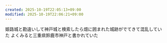 ```yaml
---
created: 2025-10-19T22:05:13+09:00
modified: 2025-10-19T22:06:21+09:00
---
```


姫路城と勘違いして神戸城と検索したら畑に囲まれた城跡がでてきて混乱していた
よくみると三重県鈴鹿市神戸と書かれていた
